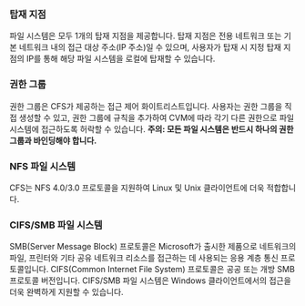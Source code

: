 ### 탑재 지점
파일 시스템은 모두 1개의 탑재 지점을 제공합니다. 탑재 지점은 전용 네트워크 또는 기본 네트워크 내의 접근 대상 주소(IP 주소)일 수 있으며, 사용자가 탑재 시 지정 탑재 지점의 IP를 통해 해당 파일 시스템을 로컬에 탑재할 수 있습니다.

### 권한 그룹
권한 그룹은 CFS가 제공하는 접근 제어 화이트리스트입니다. 사용자는 권한 그룹을 직접 생성할 수 있고, 권한 그룹에 규칙을 추가하여 CVM에 따라 각기 다른 권한으로 파일 시스템에 접근하도록 허락할 수 있습니다. **주의: 모든 파일 시스템은 반드시 하나의 권한 그룹과 바인딩해야 합니다.** 

### NFS 파일 시스템
CFS는 NFS 4.0/3.0 프로토콜을 지원하여 Linux 및 Unix 클라이언트에 더욱 적합합니다.

### CIFS/SMB 파일 시스템
SMB(Server Message Block) 프로토콜은 Microsoft가 출시한 제품으로 네트워크의 파일, 프린터와 기타 공유 네트워크 리소스를 접근하는 데 사용되는 응용 계층 통신 프로토콜입니다. CIFS(Common Internet File System) 프로토콜은 공공 또는 개방 SMB 프로토콜 버전입니다. CIFS/SMB 파일 시스템은 Windows 클라이언트에서의 접근을 더욱 완벽하게 지원할 수 있습니다.

	




